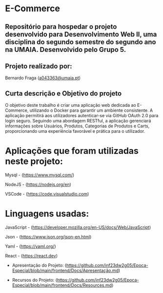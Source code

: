 # E-Commerce

## Repositório para hospedar o projeto desenvolvido para Desenvolvimento Web II, uma disciplina do segundo semestre do segundo ano na UMAIA. Desenvolvido pelo Grupo 5.

## Projeto realizado por:

Bernardo Fraga  (a043363@umaia.pt)

## Curta descrição e Objetivo do projeto

O objetivo deste trabalho é criar uma aplicação web dedicada ao E-Commerce, utilizando o Docker para garantir um ambiente consistente. A aplicação permitirá aos utilizadores autenticar-se via GitHub OAuth 2.0 para login seguro. Seguindo uma abordagem RESTful, a aplicação gerenciará informações sobre Usuários, Produtos, Categorias de Produtos e Carts, proporcionando uma experiência favorável e prática para o utilizador.

# Aplicações que foram utilizadas neste projeto:

Mysql - (https://www.mysql.com/)

NodeJS - (https://nodejs.org/en)

VSCode - (https://code.visualstudio.com)

# Linguagens usadas:

JavaScript - (https://developer.mozilla.org/en-US/docs/Web/JavaScript)

Json - (https://www.json.org/json-en.html)

Yaml - (https://yaml.org/)

React - (https://react.dev)

* Apresentação do Projeto: (https://github.com/inf23dw2g05/Epoca-Especial/blob/main/frontend/Docs/Apresentação.md)

* Recursos do Projeto: (https://github.com/inf23dw2g05/Epoca-Especial/blob/main/frontend/Docs/Resources.md)
